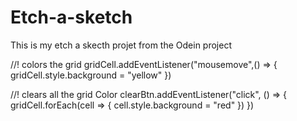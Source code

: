 # Etch-a-sketch
This is my etch a skecth projet from the Odein project





//! colors the grid
gridCell.addEventListener("mousemove",() => {
        gridCell.style.background = "yellow"
})

//! clears all the grid Color
clearBtn.addEventListener("click", () => {
        gridCell.forEach(cell => {
            cell.style.background = "red"
    })
})
